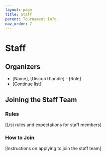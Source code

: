 ```yaml
---
layout: page
title: Staff
parent: Tournament Info
nav_order: 7
---
```


# Staff

## Organizers
- [Name], [Discord handle] - [Role]
- [Continue list]

## Joining the Staff Team

### Rules
[List rules and expectations for staff members]

### How to Join
[Instructions on applying to join the staff team]